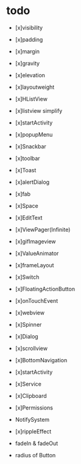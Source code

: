 # todo

- [x]visibility
- [x]padding
- [x]margin
- [x]gravity
- [x]elevation
- [x]layoutweight

- [x]HListView
- [x]listview simplify
- [x]startActivity
- [x]popupMenu
- [x]Snackbar
- [x]toolbar
- [x]Toast
- [x]alertDialog
- [x]fab

- [x]Space
- [x]EditText
- [x]ViewPager(Infinite)
- [x]gifImageview
- [x]ValueAnimator
- [x]frameLayout
- [x]Switch
- [x]FloatingActionButton
- [x]onTouchEvent
- [x]webview
- [x]Spinner

- [x]Dialog
- [x]scrollview
- [x]BottomNavigation
- [x]startActivity
- [x]Service
- [x]Clipboard
- [x]Permissions
- NotifySystem


- [x]rippleEffect
- fadeIn & fadeOut
- radius of Button